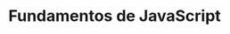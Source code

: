 # Fundamentos de JavaScript

<!--
### 1. Sintaxe e Tipos de Dados

- [JavaScript](./fundamentos-Javascript/sintaxe-tipos-dados/JavaScript.md)
- [Declaração de Variáveis](./fundamentos-Javascript/sintaxe-tipos-dados/declaracao-variaveis.md)
- [Tipos de Dados Primitivos](./fundamentos-Javascript/sintaxe-tipos-dados/tipos-dados-primitivos.md)
- [Escopo](./fundamentos-Javascript/sintaxe-tipos-dados/escopo.md)
- [Operadores](./fundamentos-Javascript/sintaxe-tipos-dados/operadores.md)

### 2. Estruturas de Controle

- [Condicionais](./fundamentos-Javascript/estruturas-controle/condicionais.md)
- [Operadores](./fundamentos-Javascript/estruturas-controle/operadores.md)
- [Laços de Repetição](./fundamentos-Javascript/estruturas-controle/lacos-repeticao.md)
- [`break` e `continue`](./fundamentos-Javascript/estruturas-controle/break-continue.md)

### 3. Funções

- [Declaração de Funções](./fundamentos-Javascript/funcoes/declaracao-funcoes.md)
- [Operadores](./fundamentos-Javascript/funcoes/operadores.md)
- [Parâmetros e Valores de Retorno](./fundamentos-Javascript/funcoes/parametros-valores-retorno.md)
- [Arrow Functions](./fundamentos-Javascript/funcoes/arrow-functions.md)
- [Immediately Invoked Function Expressions (IIFE)](./fundamentos-Javascript/funcoes/iife.md)
- [Funções Anônimas](./fundamentos-Javascript/funcoes/funcoes-anonimas.md)
- [Funções de Ordem Superior](./fundamentos-Javascript/funcoes/funcoes-ordem-superior.md)

### 4. Objetos e Arrays

- [Objetos](./fundamentos-Javascript/objetos-arrays/objetos.md)
    + [Objetos Declarados com `const`](./fundamentos-Javascript/objetos-arrays/objetos.md#objetos-declarados-const)
    + [Comparando dois Objetos](./fundamentos-Javascript/objetos-arrays/objetos.md#comparando-objetos)
- [Operadores](./fundamentos-Javascript/objetos-arrays/operadores.md)
- Objetos Globais
- Criação e Manipulação de Objetos
- [Template Literals](./fundamentos-Javascript/objetos-arrays/template-literals.md)
    + [Utilizando a Crase Dentro de um Template Literal](./fundamentos-Javascript/objetos-arrays/template-literals.md#utilizando-acento-grave-dentro-template-literal)
- [Tipos de Objetos](./fundamentos-Javascript/objetos-arrays/tipos-objetos/README.md)
- [Métodos de Objetos](./fundamentos-Javascript/objetos-arrays/metodos-objetos/metodos-objetos.md)
- [Namespaces](./fundamentos-Javascript/objetos-arrays/namespaces.md)
- Criação e Manipulação de Arrays
- Métodos de Array (`map`, `filter`, `reduce`, `forEach`, etc.)
-->